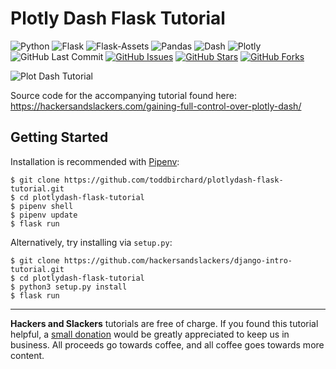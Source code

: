 # Plotly Dash Flask Tutorial


![Python](https://img.shields.io/badge/Python-3.7-blue.svg?logo=python&longCache=true&logoColor=white&colorB=5e81ac&style=flat-square&colorA=4c566a)
![Flask](https://img.shields.io/badge/Flask-1.0.2-blue.svg?longCache=true&logo=flask&style=flat-square&logoColor=white&colorB=5e81ac&colorA=4c566a)
![Flask-Assets](https://img.shields.io/badge/Flask--Assets-v0.12-blue.svg?longCache=true&logo=flask&style=flat-square&logoColor=white&colorB=5e81ac&colorA=4c566a)
![Pandas](https://img.shields.io/badge/Pandas-v0.24.2-blue.svg?longCache=true&logo=python&longCache=true&style=flat-square&logoColor=white&colorB=5e81ac&colorA=4c566a)
![Dash](https://img.shields.io/badge/Dash-v1.0.2-blue.svg?longCache=true&logo=python&longCache=true&style=flat-square&logoColor=white&colorB=5e81ac&colorA=4c566a)
![Plotly](https://img.shields.io/badge/Plotly-v3.7.1-blue.svg?longCache=true&logo=python&longCache=true&style=flat-square&logoColor=white&colorB=5e81ac&colorA=4c566a)
![GitHub Last Commit](https://img.shields.io/github/last-commit/google/skia.svg?style=flat-square&colorA=4c566a&colorB=a3be8c)
[![GitHub Issues](https://img.shields.io/github/issues/toddbirchard/plotlydash-flask-tutorial.svg?style=flat-square&colorA=4c566a&colorB=ebcb8b)](https://github.com/toddbirchard/plotlydash-flask-tutorial/issues)
[![GitHub Stars](https://img.shields.io/github/stars/toddbirchard/plotlydash-flask-tutorial.svg?style=flat-square&colorB=ebcb8b&colorA=4c566a)](https://github.com/toddbirchard/plotlydash-flask-tutorial/stargazers)
[![GitHub Forks](https://img.shields.io/github/forks/toddbirchard/plotlydash-flask-tutorial.svg?style=flat-square&colorA=4c566a&colorB=ebcb8b)](https://github.com/toddbirchard/plotlydash-flask-tutorial/network)

![Plot Dash Tutorial](https://storage.googleapis.com/hackersandslackers-cdn/2018/12/Dash@2x.jpg)

Source code for the accompanying tutorial found here: https://hackersandslackers.com/gaining-full-control-over-plotly-dash/

## Getting Started

Installation is recommended with [Pipenv](https://pipenv-fork.readthedocs.io/en/latest/):

```shell
$ git clone https://github.com/toddbirchard/plotlydash-flask-tutorial.git
$ cd plotlydash-flask-tutorial
$ pipenv shell
$ pipenv update
$ flask run
```

Alternatively, try installing via `setup.py`:

```shell
$ git clone https://github.com/hackersandslackers/django-intro-tutorial.git
$ cd plotlydash-flask-tutorial
$ python3 setup.py install
$ flask run
```

-----

**Hackers and Slackers** tutorials are free of charge. If you found this tutorial helpful, a [small donation](https://www.buymeacoffee.com/hackersslackers) would be greatly appreciated to keep us in business. All proceeds go towards coffee, and all coffee goes towards more content.
